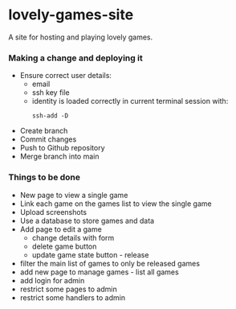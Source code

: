 # lovely-games-site
A site for hosting and playing lovely games.

### Making a change and deploying it
* Ensure correct user details:
  * email
  * ssh key file
  * identity is loaded correctly in current terminal session with:
    ```
    ssh-add -D
    ```
* Create branch
* Commit changes
* Push to Github repository
* Merge branch into main


### Things to be done
* New page to view a single game
* Link each game on the games list to view the single game
* Upload screenshots
* Use a database to store games and data
* Add page to edit a game
  * change details with form
  * delete game button
  * update game state button - release
* filter the main list of games to only be released games
* add new page to manage games - list all games
* add login for admin
* restrict some pages to admin
* restrict some handlers to admin
